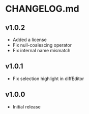 # CHANGELOG.md

## v1.0.2

- Added a license
- Fix null-coalescing operator
- Fix internal name mismatch

## v1.0.1

- Fix selection highlight in diffEditor

## v1.0.0

- Initial release
